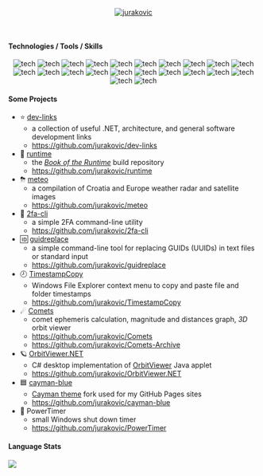 
<p align="center">
	<a href="https://github.com/jurakovic">
		<img align="center" src="https://images.weserv.nl/?url=avatars.githubusercontent.com/u/17744091?v=4&h=260&w=260&fit=cover&mask=circle&maxage=1d" alt="jurakovic" class="responsive-image" />
	</a>
</p>
<br>

#### Technologies / Tools / Skills

<p align="center">
	<img alt="tech" src="https://img.shields.io/badge/-C%23-512BD4?style=flat-square&logoColor=white" />
	<img alt="tech" src="https://img.shields.io/badge/-.NET-512BD4?style=flat-square&logo=dotnet&logoColor=white" />
	<img alt="tech" src="https://img.shields.io/badge/-SQL-2088FF?style=flat-square&logoColor=white" />
	<img alt="tech" src="https://img.shields.io/badge/-Visual%20Studio-1a73e8?style=flat-square&logoColor=white" />
	<img alt="tech" src="https://img.shields.io/badge/-Software%20Development-13aa52?style=flat-square&logoColor=white" />
	<img alt="tech" src="https://img.shields.io/badge/-Software%20Architecture-13aa52?style=flat-square&logoColor=white" />
	<img alt="tech" src="https://img.shields.io/badge/-Microservices-13aa52?style=flat-square&logoColor=white" />
	<img alt="tech" src="https://img.shields.io/badge/-Trunk%20Based%20Development-5849BE?style=flat-square&logoColor=white" />
	<img alt="tech" src="https://img.shields.io/badge/-Continuous%20Integration-5849BE?style=flat-square&logoColor=white" />
	<img alt="tech" src="https://img.shields.io/badge/-Continuous%20Delivery-5849BE?style=flat-square&logoColor=white" />
	<img alt="tech" src="https://img.shields.io/badge/-Git-F05032?style=flat-square&logo=git&logoColor=white" />
	<img alt="tech" src="https://img.shields.io/badge/-Azure_DevOps-D24939?style=flat-square&logoColor=white" />
	<img alt="tech" src="https://img.shields.io/badge/-GitHub%20Actions-D24939?style=flat-square&logo=github&logoColor=white" />
	<img alt="tech" src="https://img.shields.io/badge/-Jenkins-D24939?style=flat-square&logo=jenkins&logoColor=white" />
	<img alt="tech" src="https://img.shields.io/badge/-DevOps-DD0031?style=flat-square&logoColor=white" />
	<img alt="tech" src="https://img.shields.io/badge/-GitOps-DD0031?style=flat-square&logoColor=white" />
	<img alt="tech" src="https://img.shields.io/badge/-Infrastructure%20as%20Code-DD0031?style=flat-square&logoColor=white" />
	<img alt="tech" src="https://img.shields.io/badge/-Linux-311C87?style=flat-square&logo=linux&logoColor=white" />
	<img alt="tech" src="https://img.shields.io/badge/-Bash-311C87?style=flat-square&logo=gnubash&logoColor=white" />
	<img alt="tech" src="https://img.shields.io/badge/-Docker-2496ED?style=flat-square&logo=docker&logoColor=white" />
	<img alt="tech" src="https://img.shields.io/badge/-Kubernetes-326CE5?style=flat-square&logo=kubernetes&logoColor=white" />
	<img alt="tech" src="https://img.shields.io/badge/-Argo_CD-326CE5?style=flat-square&logo=argo&logoColor=white" />
</p>

#### Some Projects

- ⭐ [dev-links](https://jurakovic.github.io/dev-links/)
	- a collection of useful .NET, architecture, and general software development links
	- <https://github.com/jurakovic/dev-links>
- 📖 [runtime](https://jurakovic.github.io/runtime/)
	- the [_Book of the Runtime_](https://github.com/dotnet/runtime/tree/main/docs/design/coreclr/botr/README.md) build repository
	- <https://github.com/jurakovic/runtime>
- ⛈ [meteo](https://jurakovic.github.io/meteo/)
	- a compilation of Croatia and Europe weather radar and satellite images
	- <https://github.com/jurakovic/meteo>
- 🔑 [2fa-cli](https://jurakovic.github.io/2fa-cli/)
	- a simple 2FA command-line utility
	- <https://github.com/jurakovic/2fa-cli>
- 🆔 [guidreplace](https://jurakovic.github.io/guidreplace/)
	- a simple command-line tool for replacing GUIDs (UUIDs) in text files or standard input
	- <https://github.com/jurakovic/guidreplace>
- 🕗 [TimestampCopy](https://jurakovic.github.io/TimestampCopy/)
	- Windows File Explorer context menu to copy and paste file and folder timestamps
	- <https://github.com/jurakovic/TimestampCopy>
- ☄ [Comets](https://jurakovic.github.io/Comets/)
	- comet ephemeris calculation, magnitude and distances graph, *3D* orbit viewer
	- <https://github.com/jurakovic/Comets>
	- <https://github.com/jurakovic/Comets-Archive>
- 🪐 [OrbitViewer.NET](https://jurakovic.github.io/OrbitViewer.NET/)
	- C# desktop implementation of [OrbitViewer](https://www.astroarts.co.jp/products/orbitviewer/index.html) Java applet
	- <https://github.com/jurakovic/OrbitViewer.NET>
- 🟦 [cayman-blue](https://jurakovic.github.io/cayman-blue/)
	- [Cayman theme](https://github.com/pages-themes/cayman) fork used for my GitHub Pages sites
	- <https://github.com/jurakovic/cayman-blue>
- 🔋 PowerTimer
	- small Windows shut down timer
	- <https://github.com/jurakovic/PowerTimer>

#### Language Stats

<picture>
  <source media="(prefers-color-scheme: dark)" srcset="https://github-readme-stats.vercel.app/api/top-langs/?username=jurakovic&layout=compact&hide=java&theme=github_dark_dimmed">
  <source media="(prefers-color-scheme: light)" srcset="https://github-readme-stats.vercel.app/api/top-langs/?username=jurakovic&layout=compact&hide=java">
  <img id="lang-stats" src="https://github-readme-stats.vercel.app/api/top-langs/?username=jurakovic&layout=compact&hide=java&theme=github_dark_dimmed">
</picture>
